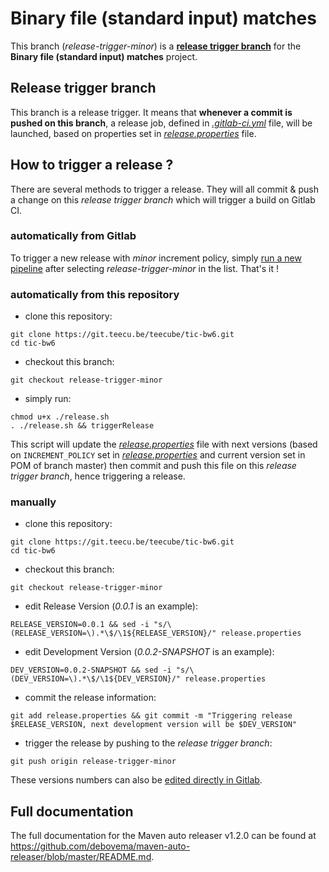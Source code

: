 # Binary file (standard input) matches

This branch (*release-trigger-minor*) is a [**release trigger branch**](#release-trigger-branch) for the **Binary file (standard input) matches** project.

## Release trigger branch

This branch is a release trigger. It means that **whenever a commit is pushed on this branch**, a release job, defined in [*.gitlab-ci.yml*](./.gitlab-ci.yml) file, will be launched, based on properties set in [*release.properties*](./release.properties) file.

## How to trigger a release ?

There are several methods to trigger a release.
They will all commit & push a change on this *release trigger branch* which will trigger a build on Gitlab CI.

### automatically from Gitlab

To trigger a new release with *minor* increment policy, simply [run a new pipeline](https://git.teecu.be/teecube/tic-bw6/pipelines/new) after selecting *release-trigger-minor* in the list.
That's it !

### automatically from this repository

* clone this repository:
```shell
git clone https://git.teecu.be/teecube/tic-bw6.git
cd tic-bw6
```

* checkout this branch:
```shell
git checkout release-trigger-minor
```

* simply run:
```shell
chmod u+x ./release.sh
. ./release.sh && triggerRelease
```

This script will update the [*release.properties*](./release.properties) file with next versions (based on ```INCREMENT_POLICY``` set in [*release.properties*](./release.properties) and current version set in POM of branch master) then commit and push this file on this *release trigger branch*, hence triggering a release.

### manually

* clone this repository:
```shell
git clone https://git.teecu.be/teecube/tic-bw6.git
cd tic-bw6
```

* checkout this branch:
```shell
git checkout release-trigger-minor
```

* edit Release Version (*0.0.1* is an example):
```shell
RELEASE_VERSION=0.0.1 && sed -i "s/\(RELEASE_VERSION=\).*\$/\1${RELEASE_VERSION}/" release.properties
```

* edit Development Version (*0.0.2-SNAPSHOT* is an example):
```shell
DEV_VERSION=0.0.2-SNAPSHOT && sed -i "s/\(DEV_VERSION=\).*\$/\1${DEV_VERSION}/" release.properties
```

* commit the release information:
```shell
git add release.properties && git commit -m "Triggering release $RELEASE_VERSION, next development version will be $DEV_VERSION"
```

* trigger the release by pushing to the *release trigger branch*:
```shell
git push origin release-trigger-minor
```

These versions numbers can also be [edited directly in Gitlab](https://git.teecu.be/teecube/tic-bw6/edit/release-trigger-minor/release.properties).

## Full documentation

The full documentation for the Maven auto releaser v1.2.0 can be found at https://github.com/debovema/maven-auto-releaser/blob/master/README.md.

